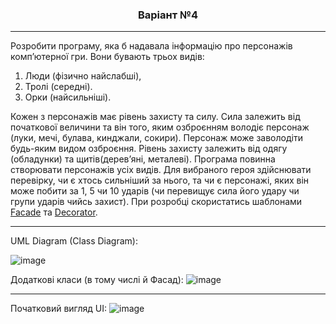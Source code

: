 

<h3 align='center'> Варіант №4 </h3>

___

Розробити програму, яка б надавала інформацію про персонажів
комп’ютерної гри. Вони бувають трьох видів: 
1. Люди (фізично найслабші),
2. Тролі (середні).
3. Орки (найсильніші). 

Кожен з персонажів має рівень захисту та
силу. Сила залежить від початкової величини та він того, яким озброєнням
володіє персонаж (луки, мечі, булава, кинджали, сокири). Персонаж може
заволодіти будь-яким видом озброєння. Рівень захисту залежить від
одягу (обладунки) та щитів(дерев’яні, металеві). Програма повинна
створювати персонажів усіх видів. Для вибраного героя здійснювати
перевірку, чи є хтось сильніший за нього, та чи є персонажі, яких він може
побити за 1, 5 чи 10 ударів (чи перевищує сила його удару чи групи ударів
чийсь захист). При розробці скористатись шаблонами [Facade](https://refactoring.guru/design-patterns/facade/csharp/example) та [Decorator](https://metanit.com/sharp/patterns/4.1.php).

---

UML Diagram (Class Diagram):

![image](https://user-images.githubusercontent.com/55552780/144760931-ee1d01d2-092a-4002-b446-cd626c28b179.png)

Додаткові класи (в тому числі й Фасад): 
![image](https://user-images.githubusercontent.com/55552780/144760992-95141022-eed1-458d-9125-830b727ecd9a.png)

---

Початковий вигляд UI:
![image](https://user-images.githubusercontent.com/55552780/144746805-e5dee9f1-076f-4adb-95ed-7f920f0fe2d0.png)

